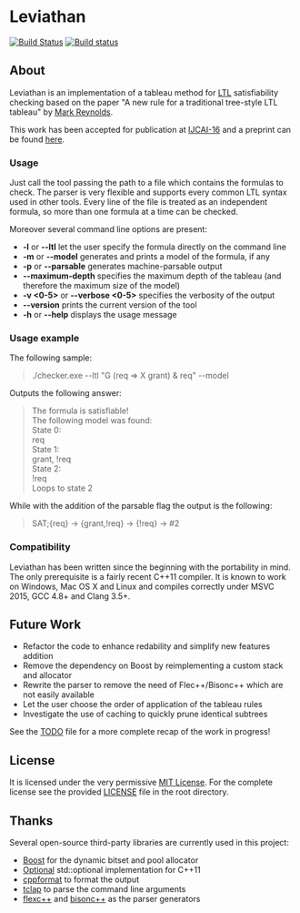 # Leviathan

[![Build Status](https://travis-ci.org/Corralx/leviathan.svg?branch=master)](https://travis-ci.org/Corralx/leviathan)
[![Build status](https://ci.appveyor.com/api/projects/status/d9pox240noqo6mo0/branch/master?svg=true)](https://ci.appveyor.com/project/Corralx/leviathan/branch/master)

## About

Leviathan is an implementation of a tableau method for [LTL](https://en.wikipedia.org/wiki/Linear_temporal_logic) satisfiability checking based on the paper "A new rule for a traditional tree-style LTL tableau" by [Mark Reynolds](http://www.csse.uwa.edu.au/~mark/research/Online/ltlsattab.html).

This work has been accepted for publication at [IJCAI-16](http://ijcai-16.org/index.php/welcome/view/home) and a preprint can be found [here](http://corralx.me/public/leviathan_preprint.pdf).

### Usage

Just call the tool passing the path to a file which contains the formulas to check. The parser is very flexible and supports every common LTL syntax used in other tools. Every line of the file is treated as an independent formula, so more than one formula at a time can be checked.

Moreover several command line options are present:

* **-l** or **--ltl** let the user specify the formula directly on the command line
* **-m** or **--model** generates and prints a model of the formula, if any
* **-p** or **--parsable** generates machine-parsable output
* **--maximum-depth** specifies the maximum depth of the tableau (and therefore the maximum size of the model)
* **-v \<0-5>** or **--verbose \<0-5>** specifies the verbosity of the output
* **--version** prints the current version of the tool
* **-h** or **--help** displays the usage message

### Usage example

The following sample:
> ./checker.exe --ltl "G (req => X grant) & req" --model

Outputs the following answer:
> The formula is satisfiable!<br>
> The following model was found:<br>
> State 0:<br>
> req<br>
> State 1:<br>
> grant, !req<br>
> State 2:<br>
> !req<br>
> Loops to state 2

While with the addition of the parsable flag the output is the following:
> SAT;{req} -> {grant,!req} -> {!req} -> #2

### Compatibility

Leviathan has been written since the beginning with the portability in mind. The only prerequisite is a fairly recent C++11 compiler. It is known to work on Windows, Mac OS X and Linux and compiles correctly under MSVC 2015, GCC 4.8+ and Clang 3.5+.

## Future Work

* Refactor the code to enhance redability and simplify new features addition
* Remove the dependency on Boost by reimplementing a custom stack and allocator
* Rewrite the parser to remove the need of Flec++/Bisonc++ which are not easily available
* Let the user choose the order of application of the tableau rules
* Investigate the use of caching to quickly prune identical subtrees

See the [TODO](https://github.com/Corralx/leviathan/blob/master/TODO.md) file for a more complete recap of the work in progress!

## License

It is licensed under the very permissive [MIT License](https://opensource.org/licenses/MIT).
For the complete license see the provided [LICENSE](https://github.com/Corralx/leviathan/blob/master/LICENSE.md) file in the root directory.

## Thanks

Several open-source third-party libraries are currently used in this project:
* [Boost](http://www.boost.org/) for the dynamic bitset and pool allocator
* [Optional](https://github.com/akrzemi1/Optional) std::optional implementation for C++11
* [cppformat](https://github.com/fmtlib/fmt) to format the output
* [tclap](http://tclap.sourceforge.net/) to parse the command line arguments
* [flexc++](https://fbb-git.github.io/flexcpp/) and [bisonc++](https://fbb-git.github.io/bisoncpp/) as the parser generators

